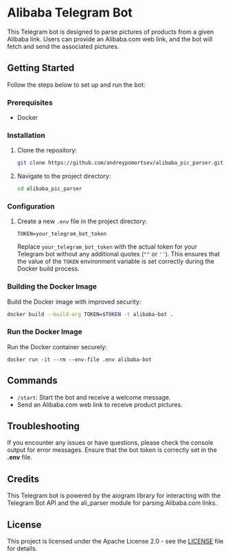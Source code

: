 # Alibaba Telegram Bot

This Telegram bot is designed to parse pictures of products from a given Alibaba link. Users can provide an Alibaba.com web link, and the bot will fetch and send the associated pictures.

## Getting Started

Follow the steps below to set up and run the bot:

### Prerequisites

- Docker

### Installation

1. Clone the repository:

    ```bash
    git clone https://github.com/andreypomortsev/alibaba_pic_parser.git
    ```

2. Navigate to the project directory:

    ```bash
    cd alibaba_pic_parser
    ```

### Configuration

1. Create a new `.env` file in the project directory:

    ```plaintext
    TOKEN=your_telegram_bot_token
    ```

    Replace `your_telegram_bot_token` with the actual token for your Telegram bot without any additional quotes (`""` or `''`). This ensures that the value of the `TOKEN` environment variable is set correctly during the Docker build process.

### Building the Docker Image

Build the Docker image with improved security:

```bash
docker build --build-arg TOKEN=$TOKEN -t alibaba-bot .
```
### Run the Docker Image

Run the Docker container securely:
```
docker run -it --rm --env-file .env alibaba-bot
```
## Commands
- `/start`: Start the bot and receive a welcome message.
- Send an Alibaba.com web link to receive product pictures.

## Troubleshooting
If you encounter any issues or have questions, please check the console output for error messages. Ensure that the bot token is correctly set in the **.env** file.

## Credits
This Telegram bot is powered by the aiogram library for interacting with the Telegram Bot API and the ali_parser module for parsing Alibaba.com links.

## License
This project is licensed under the Apache License 2.0 - see the [LICENSE](LICENSE) file for details.
